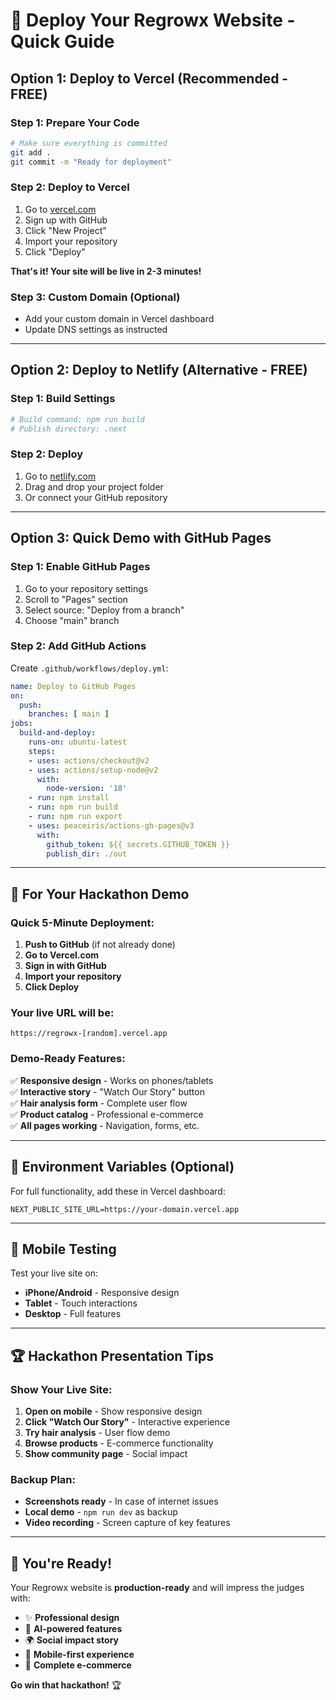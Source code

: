 # 🚀 Deploy Your Regrowx Website - Quick Guide

## Option 1: Deploy to Vercel (Recommended - FREE)

### Step 1: Prepare Your Code
```bash
# Make sure everything is committed
git add .
git commit -m "Ready for deployment"
```

### Step 2: Deploy to Vercel
1. Go to [vercel.com](https://vercel.com)
2. Sign up with GitHub
3. Click "New Project"
4. Import your repository
5. Click "Deploy"

**That's it! Your site will be live in 2-3 minutes!**

### Step 3: Custom Domain (Optional)
- Add your custom domain in Vercel dashboard
- Update DNS settings as instructed

---

## Option 2: Deploy to Netlify (Alternative - FREE)

### Step 1: Build Settings
```bash
# Build command: npm run build
# Publish directory: .next
```

### Step 2: Deploy
1. Go to [netlify.com](https://netlify.com)
2. Drag and drop your project folder
3. Or connect your GitHub repository

---

## Option 3: Quick Demo with GitHub Pages

### Step 1: Enable GitHub Pages
1. Go to your repository settings
2. Scroll to "Pages" section
3. Select source: "Deploy from a branch"
4. Choose "main" branch

### Step 2: Add GitHub Actions
Create `.github/workflows/deploy.yml`:

```yaml
name: Deploy to GitHub Pages
on:
  push:
    branches: [ main ]
jobs:
  build-and-deploy:
    runs-on: ubuntu-latest
    steps:
    - uses: actions/checkout@v2
    - uses: actions/setup-node@v2
      with:
        node-version: '18'
    - run: npm install
    - run: npm run build
    - run: npm run export
    - uses: peaceiris/actions-gh-pages@v3
      with:
        github_token: ${{ secrets.GITHUB_TOKEN }}
        publish_dir: ./out
```

---

## 🎯 For Your Hackathon Demo

### Quick 5-Minute Deployment:

1. **Push to GitHub** (if not already done)
2. **Go to Vercel.com**
3. **Sign in with GitHub**
4. **Import your repository**
5. **Click Deploy**

### Your live URL will be:
`https://regrowx-[random].vercel.app`

### Demo-Ready Features:
✅ **Responsive design** - Works on phones/tablets  
✅ **Interactive story** - "Watch Our Story" button  
✅ **Hair analysis form** - Complete user flow  
✅ **Product catalog** - Professional e-commerce  
✅ **All pages working** - Navigation, forms, etc.  

---

## 🔧 Environment Variables (Optional)

For full functionality, add these in Vercel dashboard:

```
NEXT_PUBLIC_SITE_URL=https://your-domain.vercel.app
```

---

## 📱 Mobile Testing

Test your live site on:
- **iPhone/Android** - Responsive design
- **Tablet** - Touch interactions
- **Desktop** - Full features

---

## 🏆 Hackathon Presentation Tips

### Show Your Live Site:
1. **Open on mobile** - Show responsive design
2. **Click "Watch Our Story"** - Interactive experience
3. **Try hair analysis** - User flow demo
4. **Browse products** - E-commerce functionality
5. **Show community page** - Social impact

### Backup Plan:
- **Screenshots ready** - In case of internet issues
- **Local demo** - `npm run dev` as backup
- **Video recording** - Screen capture of key features

---

## 🚀 You're Ready!

Your Regrowx website is **production-ready** and will impress the judges with:

- ✨ **Professional design**
- 🧠 **AI-powered features**  
- 🌍 **Social impact story**
- 📱 **Mobile-first experience**
- 🛒 **Complete e-commerce**

**Go win that hackathon!** 🏆